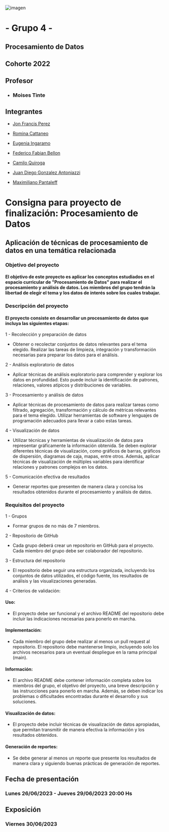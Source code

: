 ![imagen](https://user-images.githubusercontent.com/105946879/197072741-12f37cc2-a7d3-4689-92a7-dbaec292796b.png)

#  - Grupo 4 -

## Procesamiento de Datos

## Cohorte 2022

## Profesor

- ### Moises Tinte


## Integrantes

- [Jon Francis Perez](https://github.com/jfperez-data)

- [Romina Cattaneo](https://github.com/romica44)

- [Eugenia Ingaramo]()

- [Federico Fabian Bellon](https://github.com/fedevricobellon)

- [Camilo Quiroga](https://github.com/camiloquirogadev)

- [Juan Diego Gonzalez Antoniazzi](https://github.com/JDGA1997)

- [Maximiliano Pantaleff](https://github.com/Maxi-009)

# Consigna para proyecto de finalización: Procesamiento de Datos

## Aplicación de técnicas de procesamiento de datos en una temática relacionada

### Objetivo del proyecto
#### El objetivo de este proyecto es aplicar los conceptos estudiados en el espacio curricular de "Procesamiento de Datos" para realizar el procesamiento y análisis de datos. Los miembros del grupo tendrán la libertad de elegir el tema y los datos de interés sobre los cuales trabajar.

### Descripción del proyecto
#### El proyecto consiste en desarrollar un procesamiento de datos que incluya las siguientes etapas:

1 - Recolección y preparación de datos
- Obtener o recolectar conjuntos de datos relevantes para el tema elegido. Realizar las tareas de limpieza, integración y transformación necesarias para preparar los datos para el análisis.


2 - Análisis exploratorio de datos
- Aplicar técnicas de análisis exploratorio para comprender y explorar los datos en profundidad. Esto puede incluir la identificación de patrones, relaciones, valores atípicos y distribuciones de variables.


3 - Procesamiento y análisis de datos
- Aplicar técnicas de procesamiento de datos para realizar tareas como filtrado, agregación, transformación y cálculo de métricas relevantes para el tema elegido. Utilizar herramientas de software y lenguajes de programación adecuados para llevar a cabo estas tareas.


4 - Visualización de datos
- Utilizar técnicas y herramientas de visualización de datos para representar gráficamente la información obtenida. Se deben explorar diferentes técnicas de visualización, como gráficos de barras, gráficos de dispersión, diagramas de caja, mapas, entre otros. Además, aplicar técnicas de visualización de múltiples variables para identificar relaciones y patrones complejos en los datos.


5 - Comunicación efectiva de resultados
- Generar reportes que presenten de manera clara y concisa los resultados obtenidos durante el procesamiento y análisis de datos. 

### Requisitos del proyecto

1 - Grupos 
- Formar grupos de no más de 7 miembros.


2 - Repositorio de GitHub
- Cada grupo deberá crear un repositorio en GitHub para el proyecto. Cada miembro del grupo debe ser colaborador del repositorio.


3 - Estructura del repositorio 
- El repositorio debe seguir una estructura organizada, incluyendo los conjuntos de datos utilizados, el código fuente, los resultados de análisis y las visualizaciones generadas.


4 - Criterios de validación:
#### Uso:
- El proyecto debe ser funcional y el archivo README del repositorio debe incluir las indicaciones necesarias para ponerlo en marcha.

#### Implementación:
- Cada miembro del grupo debe realizar al menos un pull request al repositorio. El repositorio debe mantenerse limpio, incluyendo solo los archivos necesarios para un eventual despliegue en la rama principal (main).

#### Información:
- El archivo README debe contener información completa sobre los miembros del grupo, el objetivo del proyecto, una breve descripción y las instrucciones para ponerlo en marcha. Además, se deben indicar los problemas o dificultades encontradas durante el desarrollo y sus soluciones.

#### Visualización de datos:
- El proyecto debe incluir técnicas de visualización de datos apropiadas, que permitan transmitir de manera efectiva la información y los resultados obtenidos.

#### Generación de reportes:
- Se debe generar al menos un reporte que presente los resultados de manera clara y siguiendo buenas prácticas de generación de reportes.


## Fecha de presentación
### Lunes 26/06/2023 - Jueves 29/06/2023 20:00 Hs

## Exposición
### Viernes 30/06/2023
